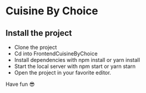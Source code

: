 # Cuisine By Choice

## Install the project
* Clone the project
* Cd into FrontendCuisineByChoice
* Install dependencies with npm install or yarn install
* Start the local server with npm start or yarn starn
* Open the project in your favorite editor.

Have fun :sunglasses:
